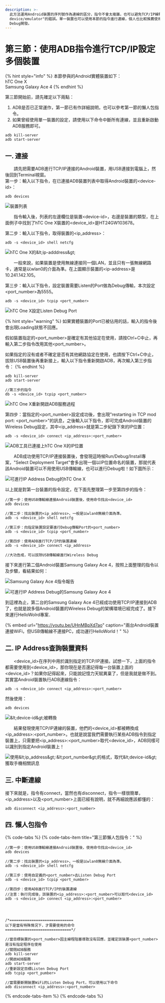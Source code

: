 ```yaml
---
description: >-
  此方法運用Android裝置的序列號作為連線的區分，指令不會太複雜，也可以避免TCP/IP線程阻塞，導致出現"error: more than one
  device/emulator"的錯誤。單一裝置也可以使用本節的指令進行連線，個人也比較推薦使用本節的連線指令，作為單一或者多個Android裝置的Wireless
  Debug開發。
---
```


# 第三節：使用ADB指令進行TCP/IP設定多個裝置



{% hint style="info" %}
本節參與的Android實體裝置如下：  
hTC One X  
Samsung Galaxy Ace 4
{% endhint %}

第三節開始前，請先確定以下兩點：  
1. ADB是否已正常運作，第一節已有作詳細說明，也可以參考第一節的懶人包指令。  
2. 如果曾經使用單一裝置的設定，請使用以下命令中斷所有連線，並且重新啟動ADB服務即可。

```text
adb kill-server
adb start-server
```

## 一. 連接

　　請先把需要ADB進行TCP/IP連接的Android裝置，用USB連接到電腦上，然後回到Terminal視窗。  
第一步：輸入以下指令，在已連接ADB裝置列表中取得Android裝置的&lt;device-id&gt;：

```text
adb devices
```

![&#x88DD;&#x7F6E;&#x5217;&#x8868;](.gitbook/assets/qu-de-deviceid.png)

　　指令輸入後，列表的左邊欄位是裝置&lt;device-id&gt;，右邊是裝置的類型，在上面例子中找到了hTC One X裝置的&lt;device\_id&gt;是HT24GW103678。

  
第二步：輸入以下指令，取得裝置的&lt;ip\_address&gt;：

```text
adb -s <device_id> shell netcfg
```

![hTC One X&#x7684;&amp;lt;ip-adddress&amp;gt;](.gitbook/assets/htc-onexde-ip-wei-zhi%20%281%29.png)

　　一般來說，如果裝置是使用無線連接同一個LAN，並且只有一張無線網路卡，通常是以wlan0的介面為準。在上圖顯示裝置的&lt;ip-address&gt;是10.241.142.105。

  
第三步：輸入以下指令，設定裝置需要Listen的Port做為Debug傳輸，本次設定&lt;port\_number&gt;為5555。

```text
adb -s <device_id> tcpip <port_number>
```

![hTC One X&#x8A2D;&#x5B9A;Listen Debug Port](.gitbook/assets/htc-onexshe-ding-port.png)

{% hint style="warning" %}
如果實體裝置的Port已被佔用的話，輸入的指令後會出現Loading狀態不回應。

假如裝置指定的&lt;port\_number&gt;是確定有其他協定在使用，請按Ctrl+C中止，再輸入第二步指令改用其他&lt;port\_number&gt;。

如果指定的沒有或者不確定是否有其他網路協定在使用，也請按下Ctrl+C中止，拔除USB裝置後再重新接上，輸入以下指令重新開啟ADB，再次輸入第三步指令：
{% endhint %}

```text
adb kill-server
adb start-server

//第三步的指令
db -s <device_id> tcpip <port_number>
```

![hTC One X&#x91CD;&#x65B0;&#x958B;&#x555F;ADB&#x670D;&#x52D9;&#x904E;&#x7A0B;](.gitbook/assets/htc-onexzhong-xin-kai-qi-adb-guo-cheng.png)

第四步：當指定的&lt;port\_number&gt;設定成功後，會出現"restarting in TCP mod port: &lt;port\_number&gt;"的訊息，之後輸入以下指令，即可完成Android裝置的Wireless Debug設定，其中&lt;ip\_address&gt;就是第二步紀錄下來的IP位置：

```text
adb -s <device_id> connect <ip_address>:<port_number>
```

![ADB&#x5DE5;&#x5177;&#x5DF2;&#x9023;&#x63A5;&#x4E0A;hTC One X&#x7684;IP&#x4F4D;&#x7F6E;](.gitbook/assets/htc-onexde-adb-lian-xian.png)

　　ADB成功使用TCP/IP連接裝置後，會發現這時候Run/Debug/Install專案，"Select Deployment Target"會多出現一個以IP位置命名的裝置，那就代表該Android裝置可以不用使用USB傳輸線，也可以進行Debug啦！如下圖所示：

![&#x53EF;&#x9032;&#x884C;IP Address Debug&#x7684;hTC One X](.gitbook/assets/ke-jin-hang-ip-address-debug-de-htc-one-x.png)

以上就是對第一台裝置的指令設定，在下面先整理第一步至第四步的指令：

```text
//第一步：使用USB傳輸線連接Android裝置後，使用命令找出<device_id>
adb devices

//第二步：找出裝置的<ip_address>，一般是以wlan0無線介面為準。
adb -s <device_id> shell netcfg

//第三步：向指定裝置設定要進行Debug傳輸Port的<port_number>
adb -s <device_id> tcpip <port_number>

//第四步：使用ADB進行TCP/IP的裝置連線
adb -s <device_id> connect <ip_address>

//大功告成，可以拔除USB傳輸線進行Wireless Debug
```

接下來進行第二個Android裝置Samsung Galaxy Ace 4，按照上面整理的指令以及步驟，看結果如何：

![Samsung Galaxy Ace 4&#x6307;&#x4EE4;&#x5831;&#x544A;](.gitbook/assets/samsung-galaxy-ace-4-zhi-ling-jie-guo.png)

![&#x53EF;&#x9032;&#x884C;IP Address Debug&#x7684;Samsung Galaxy Ace 4](.gitbook/assets/ke-jin-hang-ip-address-debug-de-samsung-galaxy-ace-4.png)

到這裡為止，第二台的Samsung Galaxy Ace 4已經成功使用TCP/IP連接到ADB了，也就是說多個Android裝置的Wireless Debug的架構環境已經完成了。接下來運行HelloWolrd專案．

{% embed url="https://youtu.be/UHnMBpXd7ao" caption="兩台Android裝置連接WiFi，但USB傳輸線不連接PC，成功運行HelloWorld！" %}

## 二. IP Address查詢裝置資料

　　&lt;device\_id&gt;在序列中用於識別指定的TCP/IP連接。試想一下，上面的指令都需要使用到&lt;device\_id&gt;，那你現在是否還記得每一台裝置上面的&lt;device\_id&gt;？如果你記得起來，只能說記憶力天賦異稟了，但是我就是做不到。  
其實當Android裝置執行ADB連線指令：

```text
adb -s <device_id> connect <ip_address>:<port_number>
```

然後使用：

```text
adb devices
```

![&amp;lt;device-id&amp;gt;&#x88AB;&#x8F49;&#x63DB;](.gitbook/assets/device-id-trans.png)

　　結果發現使用TCP/IP連線的裝置，他們的&lt;device\_id&gt;都被轉換成&lt;ip\_address&gt;:&lt;port\_number&gt;。也就是說當我們需要執行某些ADB指令到指定裝置上，只需要把&lt;ip\_address&gt;:&lt;port\_number&gt;取代&lt;device\_id&gt;，ADB同樣可以識別到指定Android裝置上！

![&#x4F7F;&#x7528;&amp;lt;ip\_address&amp;gt;:&amp;lt;port\_number&amp;gt;&#x7684;&#x683C;&#x5F0F;&#xFF0C;&#x53D6;&#x4EE3;&amp;lt;device-id&amp;gt;&#x7372;&#x53D6;&#x624B;&#x6A5F;&#x76F8;&#x95DC;&#x8A0A;&#x606F;](.gitbook/assets/qu-de-shou-ji-model.png)

## 三. 中斷連線

接下來就是，指令有connect，當然也有disconnect，指令一樣很簡單，&lt;ip\_address&gt;以及&lt;port\_number&gt;上面已經有說明，就不再細說應該都懂的：

```text
adb disconnect <ip_address>:<port_number>
```

## 四. 懶人包指令

{% code-tabs %}
{% code-tabs-item title="第三節懶人包指令：" %}
```text
//第一步：使用USB傳輸線連接Android裝置後，使用命令找出<device_id>
adb devices

//第二步：找出裝置的<ip_address>，一般是以wlan0無線介面為準。
adb -s <device_id> shell netcfg

//第三步：使用自定義的<port_number>去Listen Debug Port
adb -s <device_id> tcpip <port_number>

//第四步：使用ADB進行TCP/IP的裝置連線
//注意：執行完成後，該裝置的<ip_address>:<port_number>可以取代<device_id>
adb -s <device_id> connect <ip_address>:<port_number>




/*=============================
以下是當有特殊情況下，才需要使用的命令
==============================*/

//當目標裝置的<port_number>因主線程阻塞導致沒有回應，並確定該裝置<port_number>是沒有指定程序在使用
//關閉ADB服務
adb kill-server
//開啟ADB服務
adb start-server
//重新設定目標Listen Debug Port
adb tcpip <port_pumber>

//當需要斷開裝置WiFi的Listen Debug Port，可以使用以下命令
adb disconnect <ip_address>:<port_number>
```
{% endcode-tabs-item %}
{% endcode-tabs %}

